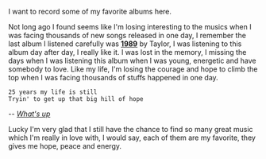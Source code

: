 I want to record some of my favorite albums here.

Not long ago I found seems like I'm losing interesting to the musics when I was facing thousands of new songs released in one day, I remember the last album I listened carefully was **[1989](https://open.spotify.com/album/1yGbNOtRIgdIiGHOEBaZWf)** by Taylor, I was listening to this album day after day, I really like it. I was lost in the memory, I missing the days when I was listening this album when I was young, energetic and have somebody to love. Like my life, I'm losing the courage and hope to climb the top when I was facing thousands of stuffs happened in one day.

```
25 years my life is still
Tryin' to get up that big hill of hope
```
-- *[What's up](https://open.spotify.com/track/0jWgAnTrNZmOGmqgvHhZEm)*

Lucky I'm very glad that I still have the chance to find so many great music which I'm really in love with, I would say, each of them are my favorite, they gives me hope, peace and energy.


